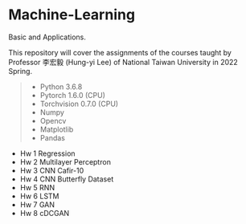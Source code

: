 # Machine-Learning
Basic and Applications. <p>
This repository will cover the assignments of the courses taught by Professor 李宏毅 (Hung-yi Lee) of National Taiwan University in 2022 Spring.
  
> * Python 3.6.8
> * Pytorch 1.6.0 (CPU)
> * Torchvision 0.7.0 (CPU)
> * Numpy
> * Opencv
> * Matplotlib
> * Pandas
  
- Hw 1 Regression
- Hw 2 Multilayer Perceptron
- Hw 3 CNN Cafir-10
- Hw 4 CNN Butterfly Dataset
- Hw 5 RNN
- Hw 6 LSTM
- Hw 7 GAN
- Hw 8 cDCGAN
  
 <!--
- HW7	BERT
- HW8	Anomaly Detection
- HW9	Explainable AI
- HW10	Attack
- HW11	Adaptation
- HW12	RL
- HW13	Compression
- HW14	Life-Long Learning
- HW15	Meta Learning
-->
